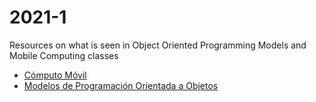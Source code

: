 # 2021-1
Resources on what is seen in Object Oriented Programming Models and Mobile Computing classes


- [Cómputo Móvil](CM/README.md)
- [Modelos de Programación Orientada a Objetos](MPOO/README.md)
